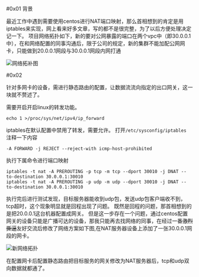 #0x01 背景

最近工作中遇到需要使用centos进行NAT端口映射，那么首相想到的肯定是用iptables来实现，网上看来好多文章，写的都不是很完整，为了以后方便处理决定记一下。
项目网络拓扑如下，新的要对公网暴露的端口在两个vpc中（即30.0.0.1中），在和网络配置的同事沟通后，限于公司的规定，新的集群不能加配公网网卡，只能做到20.0.0.1网段与30.0.0.1网段内网打通

![网络拓补图](http://assets.processon.com/chart_image/625f69700e3e74074ac874d0.png)

#0x02 

针对多网卡的设备，需进行静态路由的配置，让数据流流向指定的出口网关，这一块就不赘述了。

需要开启开启linux的转发功能。

```shell
echo 1 >/proc/sys/net/ipv4/ip_forward
```

iptables在默认配置中禁用了转发，需要允许。
打开`/etc/sysconfig/iptables` 注释一下内容
```shell
-A FORWARD -j REJECT --reject-with icmp-host-prohibited
```

执行下属命令进行端口映射
```shell
iptables -t nat -A PREROUTING -p tcp -m tcp --dport 30010 -j DNAT --to-destination 30.0.0.1:30010
iptables -t nat -A PREROUTING -p udp -m udp --dport 30010 -j DNAT --to-destination 30.0.0.1:30010

```

执行完后进行测试发现，目标服务器能收到udp包，发送udp包客户端收不到，tcp超时，这个现象明显就是回程出现了问题。
既然是回程的问题，那首相想到的是把20.0.0.1这台机器配置成网关。
但是这一步存在一个问题，通过centos配置网关的设备只能是广播可达的设备，那我只能再去找网络的同事，在经过一番~~激烈撕逼~~友好交流后修改了网络方案如下图,在NAT服务器设备上添加了一张30.0.0.1网段的网卡。

![新网络拓扑](http://assets.processon.com/chart_image/625f7756f346fb072784b76f.png)

在配置网卡后配置静态路由把目标服务的网关修改为NAT服务器后，tcp和udp双向数据就都通了。

